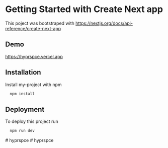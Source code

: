 # Getting Started with Create Next app

This poject was bootstraped with https://nextjs.org/docs/api-reference/create-next-app


## Demo

https://hyprspce.vercel.app


## Installation

Install my-project with npm

```bash
  npm install 
```
    
## Deployment

To deploy this project run

```bash
  npm run dev
```


#   h y p r s p c e  
 #   h y p r s p c e  
 